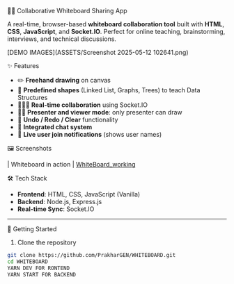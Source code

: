 🧑‍🏫 Collaborative Whiteboard Sharing App

A real-time, browser-based **whiteboard collaboration tool** built with **HTML**, **CSS**, **JavaScript**, and **Socket.IO**. Perfect for online teaching, brainstorming, interviews, and technical discussions.

[DEMO IMAGES](ASSETS/Screenshot 2025-05-12 102641.png)


✨ Features

- ✏️ **Freehand drawing** on canvas
- 🔲 **Predefined shapes** (Linked List, Graphs, Trees) to teach Data Structures
- 🧑‍🤝‍🧑 **Real-time collaboration** using Socket.IO
- 👨‍🏫 **Presenter and viewer mode**: only presenter can draw
- 🔄 **Undo / Redo / Clear** functionality
- 💬 **Integrated chat system**
- 🔔 **Live user join notifications** (shows user names)

 🖼️ Screenshots

| Whiteboard in action | 
[WhiteBoard_working](https://github.com/user-attachments/assets/065565fd-b19f-4b48-baec-1442f0f4408f)


 🛠️ Tech Stack

- **Frontend**: HTML, CSS, JavaScript (Vanilla)
- **Backend**: Node.js, Express.js
- **Real-time Sync**: Socket.IO

---

🚀 Getting Started

 1. Clone the repository

```bash
git clone https://github.com/PrakharGEN/WHITEBOARD.git
cd WHITEBOARD
YARN DEV FOR RONTEND
YARN START FOR BACKEND
